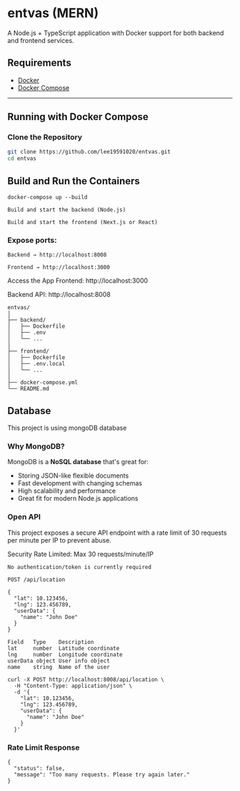 # entvas (MERN)

A Node.js + TypeScript application with Docker support for both backend and frontend services.

## Requirements

- [Docker](https://www.docker.com/)
- [Docker Compose](https://docs.docker.com/compose/)

---

##  Running with Docker Compose

### Clone the Repository

```bash
git clone https://github.com/lee19591020/entvas.git
cd entvas
```
## Build and Run the Containers
```
docker-compose up --build

Build and start the backend (Node.js)

Build and start the frontend (Next.js or React)
```
### Expose ports:
```
Backend → http://localhost:8008

Frontend → http://localhost:3000
```
Access the App
Frontend: http://localhost:3000

Backend API: http://localhost:8008
```
entvas/
│
├── backend/
│   ├── Dockerfile
│   ├── .env
│   └── ...
│
├── frontend/
│   ├── Dockerfile
│   ├── .env.local
│   └── ...
│
├── docker-compose.yml
└── README.md
```
## Database

This project is using mongoDB database

### Why MongoDB?

MongoDB is a **NoSQL database** that's great for:

- Storing JSON-like flexible documents
- Fast development with changing schemas
- High scalability and performance
- Great fit for modern Node.js applications

### Open API

This project exposes a secure API endpoint with a rate limit of 30 requests per minute per IP to prevent abuse.

Security
    Rate Limited: Max 30 requests/minute/IP

    No authentication/token is currently required
```
POST /api/location

{
  "lat": 10.123456,
  "lng": 123.456789,
  "userData": {
    "name": "John Doe"
  }
}

Field	Type	Description
lat	    number	Latitude coordinate
lng	    number	Longitude coordinate
userData object	User info object
name	string	Name of the user

curl -X POST http://localhost:8008/api/location \
  -H "Content-Type: application/json" \
  -d '{
    "lat": 10.123456,
    "lng": 123.456789,
    "userData": {
      "name": "John Doe"
    }
  }'
```
### Rate Limit Response
```
{
  "status": false,
  "message": "Too many requests. Please try again later."
}
```
